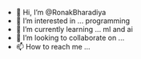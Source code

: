 - 👋 Hi, I’m @RonakBharadiya
- 👀 I’m interested in ... programming
- 🌱 I’m currently learning ... ml and ai
- 💞️ I’m looking to collaborate on ...
- 📫 How to reach me ...

<!---
RonakBharadiya/RonakBharadiya is a ✨ special ✨ repository because its `README.md` (this file) appears on your GitHub profile.
You can click the Preview link to take a look at your changes.
--->
